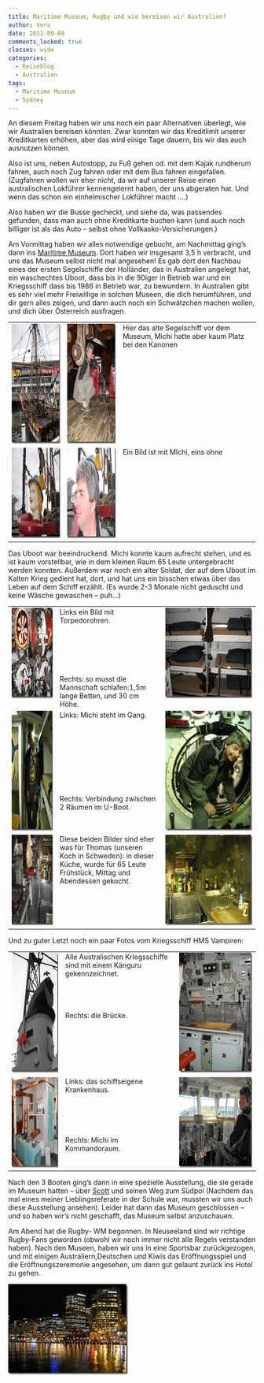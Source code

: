 ```yaml
---
title: Maritime Museum, Rugby und wie bereisen wir Australien?
author: Vero
date: 2011-09-09
comments_locked: true
classes: wide
categories:
  - Reiseblog
  - Australien
tags:
  - Maritime Museum
  - Sydney
---
```


<p>An diesem Freitag haben wir uns noch ein paar Alternativen überlegt, wie wir Australien bereisen könnten. Zwar konnten wir das Kreditlimit unserer Kreditkarten erhöhen, aber das wird einige Tage dauern, bis wir das auch ausnutzen können.</p>  <p>Also ist uns, neben Autostopp, zu Fuß gehen od. mit dem Kajak rundherum fahren, auch noch Zug fahren oder mit dem Bus fahren eingefallen. (Zugfahren wollen wir eher nicht, da wir auf unserer Reise einen australischen Lokführer kennengelernt haben, der uns abgeraten hat. Und wenn das schon ein einheimischer Lokführer macht ….) </p>  <p>Also haben wir die Busse gecheckt, und siehe da, was passendes gefunden, dass man auch ohne Kreditkarte buchen kann (und auch noch billiger ist als das Auto – selbst ohne Vollkasko-Versicherungen.)</p>  <p>Am Vormittag haben wir alles notwendige gebucht, am Nachmittag ging’s dann ins <a href="http://www.anmm.gov.au/">Maritime Museum</a>. Dort haben wir insgesamt 3,5 h verbracht, und uns das Museum selbst nicht mal angesehen! Es gab dort den Nachbau eines der ersten Segelschiffe der Holländer, das in Australien angelegt hat, ein waschechtes Uboot, dass bis in die 90iger in Betrieb war und ein Kriegsschiff dass bis 1986 in Betrieb war, zu bewundern. In Australien gibt es sehr viel mehr Freiwillige in solchen Museen, die dich herumführen, und dir gern alles zeigen, und dann auch noch ein Schwätzchen machen wollen, und dich über Österreich ausfragen. </p>  <table border="0" cellspacing="0" cellpadding="2" width="596"><tbody>     <tr>       <td valign="top" width="133"><a href="/assets/images/2011/09/DSCN2079.jpg"><img src="/assets/images/2011/09/DSCN2079_thumb.jpg" width="184" height="244" alt="DSCN2079" border="0" /></a></td>        <td valign="top" width="133"><a href="/assets/images/2011/09/DSCN2085.jpg"><img src="/assets/images/2011/09/DSCN2085_thumb.jpg" width="184" height="244" alt="DSCN2085" border="0" /></a></td>        <td valign="top" width="328">Hier das alte Segelschiff vor dem Museum, Michi hatte aber kaum Platz bei den Kanonen</td>     </tr>      <tr>       <td valign="top" width="133"><a href="/assets/images/2011/09/DSCN2090.jpg"><img src="/assets/images/2011/09/DSCN2090_thumb.jpg" width="244" height="184" alt="DSCN2090" border="0" /></a></td>        <td valign="top" width="133"><a href="/assets/images/2011/09/DSCN2091.jpg"><img src="/assets/images/2011/09/DSCN2091_thumb.jpg" width="244" height="184" alt="DSCN2091" border="0" /></a></td>        <td valign="top" width="328">Ein Bild ist mit MIchi, eins ohne</td>     </tr>   </tbody></table>  <p>Das Uboot war beeindruckend. Michi konnte kaum aufrecht stehen, und es ist kaum vorstellbar, wie in dem kleinen Raum 65 Leute untergebracht werden konnten. Außerdem war noch ein alter Soldat, der auf dem Uboot im Kalten Krieg gedient hat, dort, und hat uns ein bisschen etwas über das Leben auf dem Schiff erzählt. (Es wurde 2-3 Monate nicht geduscht und keine Wäsche gewaschen – puh…)</p>  <table border="0" cellspacing="0" cellpadding="2" width="675"><tbody>     <tr>       <td valign="top" width="133"><a href="/assets/images/2011/09/DSCN2097.jpg"><img src="/assets/images/2011/09/DSCN2097_thumb.jpg" width="244" height="184" alt="DSCN2097" border="0" /></a></td>        <td valign="top" width="259">Links ein Bild mit Torpedorohren.          <br />          <br />          <br />          <br />          <br />          <br />          <br />Rechts: so musst die Mannschaft schlafen:1,5m lange Betten, und 30 cm Höhe.</td>        <td valign="top" width="281"><a href="/assets/images/2011/09/DSCN2099.jpg"><img src="/assets/images/2011/09/DSCN2099_thumb.jpg" width="244" height="184" alt="DSCN2099" border="0" /></a></td>     </tr>      <tr>       <td valign="top" width="133"><a href="/assets/images/2011/09/DSCN2104.jpg"><img src="/assets/images/2011/09/DSCN2104_thumb.jpg" width="184" height="244" alt="DSCN2104" border="0" /></a></td>        <td valign="top" width="259">Links: Michi steht im Gang.          <br />          <br />          <br />          <br />          <br />          <br />          <br />          <br />          <br />          <br />Rechts: Verbindung zwischen 2 Räumen im U-Boot.</td>        <td valign="top" width="281"><a href="/assets/images/2011/09/DSCN2109.jpg"><img src="/assets/images/2011/09/DSCN2109_thumb.jpg" width="184" height="244" alt="DSCN2109" border="0" /></a></td>     </tr>      <tr>       <td valign="top" width="133"><a href="/assets/images/2011/09/DSCN2105.jpg"><img src="/assets/images/2011/09/DSCN2105_thumb.jpg" width="244" height="184" alt="DSCN2105" border="0" /></a></td>        <td valign="top" width="259">Diese beiden Bilder sind eher was für Thomas (unseren Koch in Schweden): in dieser Küche, wurde für 65 Leute Frühstück, Mittag und Abendessen gekocht.</td>        <td valign="top" width="281"><a href="/assets/images/2011/09/DSCN2107.jpg"><img src="/assets/images/2011/09/DSCN2107_thumb.jpg" width="244" height="184" alt="DSCN2107" border="0" /></a></td>     </tr>   </tbody></table>  <p>Und zu guter Letzt noch ein paar Fotos vom Kriegsschiff HMS Vampiren:</p>  <table border="0" cellspacing="0" cellpadding="2" width="604"><tbody>     <tr>       <td valign="top" width="133"><a href="/assets/images/2011/09/DSCN2137.jpg"><img src="/assets/images/2011/09/DSCN2137_thumb.jpg" width="184" height="244" alt="DSCN2137" border="0" /></a></td>        <td valign="top" width="261">Alle Australischen Kriegsschiffe sind mit einem Känguru gekennzeichnet.          <br />          <br />          <br />          <br />          <br />Rechts: die Brücke.</td>        <td valign="top" width="208"><a href="/assets/images/2011/09/DSCN2147.jpg"><img src="/assets/images/2011/09/DSCN2147_thumb.jpg" width="184" height="244" alt="DSCN2147" border="0" /></a></td>     </tr>      <tr>       <td valign="top" width="133"><a href="/assets/images/2011/09/DSCN2158.jpg"><img src="/assets/images/2011/09/DSCN2158_thumb.jpg" width="244" height="184" alt="DSCN2158" border="0" /></a></td>        <td valign="top" width="261">Links: das schiffseigene Krankenhaus.          <br />          <br />          <br />          <br />          <br />          <br />Rechts: Michi im Kommandoraum.</td>        <td valign="top" width="208"><a href="/assets/images/2011/09/DSCN2157.jpg"><img src="/assets/images/2011/09/DSCN2157_thumb.jpg" width="244" height="184" alt="DSCN2157" border="0" /></a></td>     </tr>   </tbody></table>  <p>Nach den 3 Booten ging’s dann in eine spezielle Ausstellung, die sie gerade im Museum hatten – über <a href="http://de.wikipedia.org/wiki/Robert_Falcon_Scott">Scott</a> und seinen Weg zum Südpol (Nachdem das mal eines meiner Lieblingsreferate in der Schule war, mussten wir uns auch diese Ausstellung ansehen). Leider hat dann das Museum geschlossen – und so haben wir’s nicht geschafft, das Museum selbst anzuschauen.</p>  <p>Am Abend hat die Rugby- WM begonnen. In Neuseeland sind wir richtige Rugby-Fans geworden (obwohl wir noch immer nicht alle Regeln verstanden haben). Nach den Museen, haben wir uns in eine Sportsbar zurückgezogen, und mit einigen Australiern,Deutschen und Kiwis das Eröffnungsspiel und die Eröffnungszeremonie angesehen, um dann gut gelaunt zurück ins Hotel zu gehen.</p>  <p><a href="/assets/images/2011/09/DSCN2167.jpg"><img src="/assets/images/2011/09/DSCN2167_thumb.jpg" width="244" height="184" alt="DSCN2167" border="0" /></a></p>
